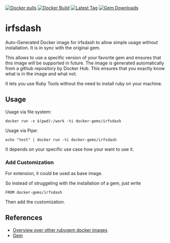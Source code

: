 [![Docker pulls](https://img.shields.io/docker/pulls/rubygem/irfsdash.svg)](https://hub.docker.com/r/rubygem/irfsdash/)
[![Docker Build](https://img.shields.io/docker/automated/rubygem/irfsdash.svg)](https://hub.docker.com/r/rubygem/irfsdash/)
[![Latest Tag](https://img.shields.io/github/tag/docker-rubygem/irfsdash.svg)](https://hub.docker.com/r/rubygem/irfsdash/)
[![Gem Downloads](https://img.shields.io/gem/dt/irfsdash.svg)](https://rubygems.org/gems/irfsdash/)
# irfsdash

Auto-Generated Docker image for irfsdash to allow simple usage without installation.
It is in sync with the original gem.

This allows to use a specific version of your favorite gem and ensures that this image will be supported in future.
The image is generated automatically from a github repository by Docker Hub.
This ensures that you exactly know what is in the image and what not.

It lets you use Ruby Tools without the need to install ruby on your machine.

## Usage

Usage via file system:

`docker run -v $(pwd):/work -ti docker-gems/irfsdash`

Usage via Pipe:

`echo "test" | docker run -ti docker-gems/irfsdash`

It depends on your specific use case how your want to use it.

### Add Customization

For extension, it could be used as base image.

So instead of struggeling with the installation of a gem, just write

`FROM docker-gems/irfsdash`

Then add the customization.

## References

 - [Overview over other rubygem docker images](https://github.com/thinkbot/docker-rubygem)
 - [Gem](https://rubygems.org/gems/irfsdash/)
